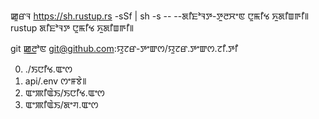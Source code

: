 ꯀꯨꯔꯜ https://sh.rustup.rs -sSf | sh -s -- --ꯗꯤꯐꯣꯜꯇ-ꯇꯨꯂꯆꯦꯟ ꯅꯨꯃꯤꯠ ꯈꯨꯗꯤꯡꯒꯤ꯫<br>rustup ꯗꯤꯐꯣꯜꯇ ꯅꯨꯃꯤꯠ ꯈꯨꯗꯤꯡꯒꯤ꯫

git ꯀ꯭ꯂꯣꯟ git@github.com:ꯌꯨꯖꯔ-ꯇꯦꯛꯁ/ꯌꯨꯖꯔ.ꯇꯦꯛꯁ.ꯖꯤ.ꯇꯤ

0. ./ꯏꯅꯤꯠ.ꯑꯦꯁ
1. api/.env ꯁꯦꯝꯕꯥ꯫
2. ꯑꯦꯄꯤꯑꯥꯏ/ꯏꯅꯤꯠ.ꯑꯦꯁ
3. ꯑꯦꯄꯤꯑꯥꯏ/ꯗꯦꯚ.ꯑꯦꯁ